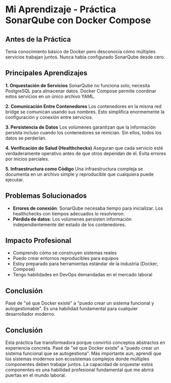 # Mi Aprendizaje - Práctica SonarQube con Docker Compose

## Antes de la Práctica
Tenía conocimiento básico de Docker pero desconocía cómo múltiples servicios trabajan juntos. Nunca había configurado SonarQube desde cero.

## Principales Aprendizajes

**1. Orquestación de Servicios**
SonarQube no funciona solo; necesita PostgreSQL para almacenar datos. Docker Compose permite coordinar estos servicios en un único archivo YAML.

**2. Comunicación Entre Contenedores**
Los contenedores en la misma red bridge se comunican usando sus nombres. Esto simplifica enormemente la configuración y conexión entre servicios.

**3. Persistencia de Datos**
Los volúmenes garantizan que la información persista incluso cuando los contenedores se reinician. Sin ellos, todos los datos se perderían.

**4. Verificación de Salud (Healthchecks)**
Aseguran que cada servicio esté verdaderamente operativo antes de que otros dependan de él. Evita errores por inicios parciales.

**5. Infraestructura como Código**
Una infraestructura compleja se documenta en un archivo simple y reproducible que cualquiera puede ejecutar.

## Problemas Solucionados

- **Errores de conexión**: SonarQube necesaba tiempo para inicializar. Los healthchecks con tiempos adecuados lo resolvieron.
- **Pérdida de datos**: Los volúmenes persisten información independientemente del estado de los contenedores.

## Impacto Profesional

- Comprendo cómo se construyen sistemas reales
- Puedo crear entornos reproducibles para equipos
- Estoy preparado para herramientas estándar de la industria (Docker, Compose)
- Tengo habilidades en DevOps demandadas en el mercado laboral

## Conclusión
Pasé de "sé que Docker existe" a "puedo crear un sistema funcional y autogestionable". Es una habilidad fundamental para cualquier desarrollador moderno.

## Conclusión

Esta práctica fue transformadora porque convirtió conceptos abstractos en experiencia concreta. Pasé de "sé que Docker existe" a "puedo crear un sistema funcional que se autogestiona". Más importante aún, aprendí que los sistemas modernos son ecosistemas complejos donde múltiples componentes deben trabajar juntos. La capacidad de orquestar estos componentes es una habilidad profesional fundamental que me abrirá puertas en el mundo laboral.
